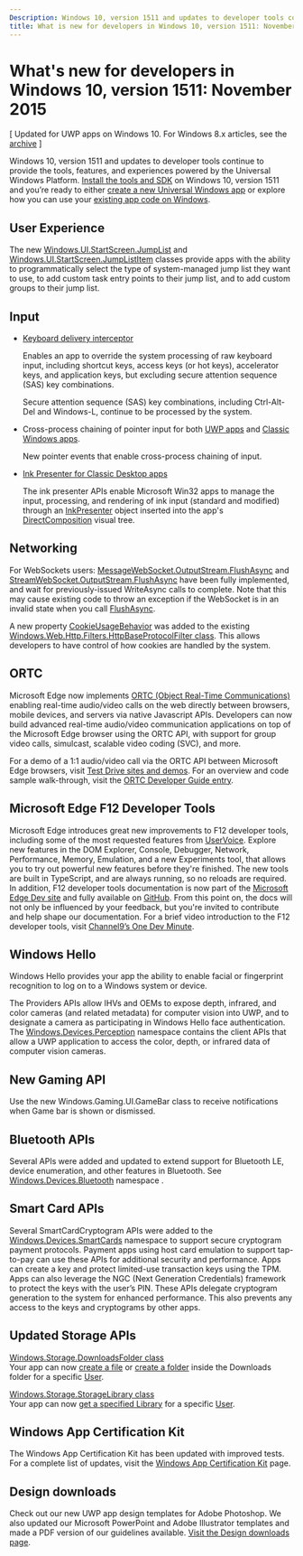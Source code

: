 ```yaml
---
Description: Windows 10, version 1511 and updates to developer tools continue to provide the tools, features, and experiences powered by the Universal Windows Platform.
title: What is new for developers in Windows 10, version 1511: November 2015
---
```


# What's new for developers in Windows 10, version 1511: November 2015

\[ Updated for UWP apps on Windows 10. For Windows 8.x articles, see the [archive](http://go.microsoft.com/fwlink/p/?linkid=619132) \]

Windows 10, version 1511 and updates to developer tools continue to provide the tools, features, and experiences powered by the Universal Windows Platform. [Install the tools and SDK](https://dev.windows.com/downloads) on Windows 10, version 1511 and you’re ready to either [create a new Universal Windows app](https://msdn.microsoft.com/library/windows/apps/bg124288) or explore how you can use your [existing app code on Windows](https://msdn.microsoft.com/library/windows/apps/mt238321).

## User Experience

The new <a href="https://msdn.microsoft.com/library/windows/apps/windows.ui.startscreen.aspx">Windows.UI.StartScreen.JumpList</a> and <a href="https://msdn.microsoft.com/library/windows/apps/windows.ui.startscreen.aspx">Windows.UI.StartScreen.JumpListItem</a>  classes provide apps with the ability to programmatically select the type of system-managed jump list they want to use, to add custom task entry points to their jump list, and to add custom groups to their jump list.

## Input
                                        
* <a href="https://msdn.microsoft.com/library/windows/apps/windows.ui.input.keyboarddeliveryinterceptor.aspx">Keyboard delivery interceptor</a>
                                        
    Enables an app to override the system processing of raw keyboard input, including shortcut keys, access keys (or hot keys), accelerator keys, and application keys, but excluding secure attention sequence (SAS) key combinations.

    Secure attention sequence (SAS) key combinations, including Ctrl-Alt-Del and Windows-L, continue to be processed by the system.
                                        
* Cross-process chaining of pointer input for both <a href="https://msdn.microsoft.com/library/windows/apps/windows.ui.core.corewindow.aspx">UWP apps</a> and <a href="https://msdn.microsoft.com/library/windows/desktop/hh454903(v=vs.85).aspx">Classic Windows apps</a>.
                                        
    New pointer events that enable cross-process chaining of input.    
                                        
* <a href="https://msdn.microsoft.com/library/windows/desktop/mt622165(v=vs.85).aspx">Ink Presenter for Classic Desktop apps</a>
                                        
    The ink presenter APIs enable Microsoft Win32 apps to manage the input, processing, and rendering of ink input (standard and modified) through an <a href="https://msdn.microsoft.com/library/windows/desktop/windows.ui.input.inking.inkpresenter.aspx">InkPresenter</a> object inserted into the app's <a href="https://msdn.microsoft.com/library/windows/desktop/hh437371(v=vs.85).aspx">DirectComposition</a> visual tree.    
                                    
## Networking
                                                                        
For WebSockets users: <a href="https://msdn.microsoft.com/library/windows/apps/windows.storage.streams.datawriter.flushasync.aspx">MessageWebSocket.OutputStream.FlushAsync</a> and <a href="https://msdn.microsoft.com/library/windows/apps/windows.storage.streams.datawriter.flushasync.aspx">StreamWebSocket.OutputStream.FlushAsync</a> have been fully implemented, and wait for previously-issued WriteAsync calls to complete. Note that this may cause existing code to throw an exception if the WebSocket is in an invalid state when you call <a href="https://msdn.microsoft.com/library/windows/apps/windows.storage.streams.datawriter.flushasync.aspx">FlushAsync</a>.    

A new property <a href="https://msdn.microsoft.com/library/windows/apps/windows.web.http.filters.httpbaseprotocolfilter.aspx">CookieUsageBehavior</a> was added to the existing <a href="https://msdn.microsoft.com/library/windows/apps/windows.web.http.filters.httpbaseprotocolfilter.aspx">Windows.Web.Http.Filters.HttpBaseProtocolFilter class</a>. This allows developers to have control of how cookies are handled by the system.    
                                    
## ORTC
                                    
Microsoft Edge now implements <a href="https://msdn.microsoft.com/library/mt433097(v=vs.85).aspx">ORTC (Object Real-Time Communications)</a> enabling real-time audio/video calls on the web directly between browsers, mobile devices, and servers via native Javascript APIs. Developers can now build advanced real-time audio/video communication applications on top of the Microsoft Edge browser using the ORTC API, with support for group video calls, simulcast, scalable video coding (SVC), and more.    

For a demo of a 1:1 audio/video call via the ORTC API between Microsoft Edge browsers, visit <a href="/microsoft-edge/testdrive/demos/ortcdemo/">Test Drive sites and demos</a>. For an overview and code sample walk-through, visit the <a href="https://msdn.microsoft.com/library/mt588497(v=vs.85).aspx">ORTC Developer Guide entry</a>.
                                        
## Microsoft Edge F12 Developer Tools
                                                                        
Microsoft Edge introduces great new improvements to F12 developer tools, including some of the most requested features from <a href="https://wpdev.uservoice.com/forums/257854-microsoft-edge-developer">UserVoice</a>. Explore new features in the DOM Explorer, Console, Debugger, Network, Performance, Memory, Emulation, and a new Experiments tool, that allows you to try out powerful new features before they're finished. The new tools are built in TypeScript, and are always running, so no reloads are required. In addition, F12 developer tools documentation is now part of the <a href="http://dev.modern.ie/">Microsoft Edge Dev site</a> and fully available on <a href="https://github.com/MicrosoftEdge/MicrosoftEdge-Documentation">GitHub</a>. From this point on, the docs will not only be influenced by your feedback, but you're invited to contribute and help shape our documentation. For a brief video introduction to the F12 developer tools, visit <a href="https://channel9.msdn.com/Blogs/One-Dev-Minute/Microsoft-Edge-F12-tools">Channel9’s One Dev Minute</a>.    
                                    
## Windows Hello
                                    
Windows Hello provides your app the ability to enable facial or fingerprint recognition to log on to a Windows system or device.

The Providers APIs allow IHVs and OEMs to expose depth, infrared, and color cameras (and related metadata) for computer vision into UWP, and to designate a camera as participating in Windows Hello face authentication. The <a href="http://go.microsoft.com/fwlink/?LinkId=691697">Windows.Devices.Perception</a> namespace contains the client APIs that allow a UWP application to access the color, depth, or infrared data of computer vision cameras.
                                    
## New Gaming API

Use the new Windows.Gaming.UI.GameBar class to receive notifications when Game bar is shown or dismissed.    
                            
                                    
## Bluetooth APIs
                                    
Several APIs were added and updated to extend support for Bluetooth LE, device enumeration, and other features in Bluetooth. See <a href="https://msdn.microsoft.com/library/windows/apps/windows.devices.bluetooth.aspx">Windows.Devices.Bluetooth</a> namespace .    
                                   
## Smart Card APIs ## 

Several SmartCardCryptogram APIs were added to the <a href="https://msdn.microsoft.com/library/windows/apps/windows.devices.smartcards.aspx">Windows.Devices.SmartCards</a> namespace to support secure cryptogram payment protocols. Payment apps using host card emulation to support tap-to-pay can use these APIs for additional security and performance. Apps can create a key and protect limited-use transaction keys using the TPM. Apps can also leverage the NGC (Next Generation Credentials) framework to protect the keys with the user’s PIN. These APIs delegate cryptogram generation to the system for enhanced performance. This also prevents any access to the keys and cryptograms by other apps.    
                                    
## Updated Storage APIs ## 
    
<a href="https://msdn.microsoft.com/library/windows/apps/windows.storage.downloadsfolder.aspx">Windows.Storage.DownloadsFolder class</a><br />
Your app can now <a href="https://msdn.microsoft.com/library/windows/apps/windows.storage.downloadsfolder.createfileforuserasync.aspx">create a file</a> or <a href="https://msdn.microsoft.com/library/windows/apps/windows.storage.downloadsfolder.createfolderforuserasync.aspx">create a folder</a> inside the Downloads folder for a specific <a href="https://msdn.microsoft.com/library/windows/apps/windows.system.user.aspx">User</a>.
                                            
<a href="https://msdn.microsoft.com/library/windows/apps/windows.storage.storagelibrary.aspx">Windows.Storage.StorageLibrary class</a><br />
Your app can now <a href="https://msdn.microsoft.com/library/windows/apps/windows.storage.storagelibrary.getlibraryforuserasync.aspx">get a specified Library</a> for a specific <a href="https://msdn.microsoft.com/library/windows/apps/windows.system.user.aspx">User</a>.
                                    
## Windows App Certification Kit ## 
                                    
The Windows App Certification Kit has been updated with improved tests. For a complete list of updates, visit the <a href="/develop/app-certification-kit">Windows App Certification Kit</a> page.    
                                    
## Design downloads ## 

Check out our new UWP app design templates for Adobe Photoshop. We also updated our Microsoft PowerPoint and Adobe Illustrator templates and made a PDF version of our guidelines available. <a href="/design/assets">Visit the Design downloads page</a>.    




<!--HONumber=Mar16_HO5-->


